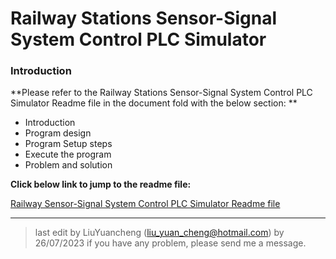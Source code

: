 # Railway Stations Sensor-Signal System Control PLC Simulator

### Introduction 

**Please refer to the Railway Stations Sensor-Signal System Control PLC Simulator Readme file in the document fold with the below section: ** 

- Introduction
- Program design 
- Program Setup steps
- Execute the program
- Problem and solution

**Click below link to jump to the  readme file:** 

[ Railway Sensor-Signal System Control PLC Simulator Readme file ](../../doc/stationPLCSimu_readme.md)



------

> last edit by LiuYuancheng (liu_yuan_cheng@hotmail.com) by 26/07/2023 if you have any problem, please send me a message. 